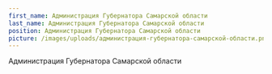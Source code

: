 ```yaml
---
first_name: Администрация Губернатора Самарской области
last_name: Администрация Губернатора Самарской области
position: Администрация Губернатора Самарской области
picture: /images/uploads/администрация-губернатора-самарской-области.png
---
```

Администрация Губернатора Самарской области
